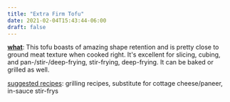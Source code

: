 ```yaml
---
title: "Extra Firm Tofu"
date: 2021-02-04T15:43:44-06:00
draft: false
---
```

<u><b>what</b></u>: This tofu boasts of amazing shape retention and is pretty close to ground meat texture when cooked right. It's excellent for slicing, cubing, and pan-/stir-/deep-frying, stir-frying, deep-frying. It can be baked or grilled as well.
<p></p>

<u>suggested recipes</u>: grilling recipes, substitute for cottage cheese/paneer, in-sauce stir-frys